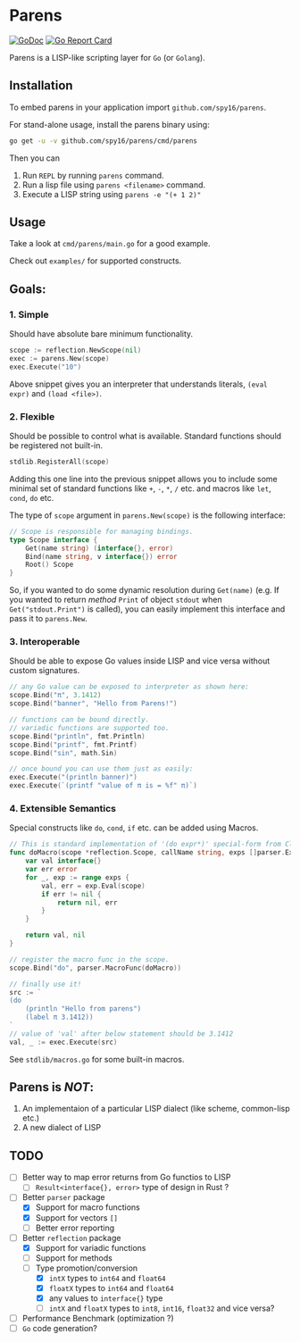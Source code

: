 # Parens

[![GoDoc](https://godoc.org/github.com/spy16/parens?status.svg)](https://godoc.org/github.com/spy16/radium) [![Go Report Card](https://goreportcard.com/badge/github.com/spy16/parens)](https://goreportcard.com/report/github.com/spy16/parens)

Parens is a LISP-like scripting layer for `Go` (or `Golang`).

## Installation

To embed parens in your application import `github.com/spy16/parens`.

For stand-alone usage, install the parens binary using:

```bash
go get -u -v github.com/spy16/parens/cmd/parens
```

Then you can

1. Run `REPL` by running `parens` command.
2. Run a lisp file using `parens <filename>` command.
3. Execute a LISP string using `parens -e "(+ 1 2)"`


## Usage

Take a look at `cmd/parens/main.go` for a good example.

Check out `examples/` for supported constructs.

## Goals:

### 1. Simple

Should have absolute bare minimum functionality.

```go
scope := reflection.NewScope(nil)
exec := parens.New(scope)
exec.Execute("10")
```

Above snippet gives you an interpreter that understands literals, `(eval expr)`
and `(load <file>)`.

### 2. Flexible

Should be possible to control what is available. Standard functions should be registered
not built-in.

```go
stdlib.RegisterAll(scope)
```

Adding this one line into the previous snippet allows you to include some minimal set
of standard functions like `+`, `-`, `*`, `/` etc. and macros like `let`, `cond`, `do`
etc.

The type of `scope` argument in `parens.New(scope)` is the following interface:

```go
// Scope is responsible for managing bindings.
type Scope interface {
	Get(name string) (interface{}, error)
	Bind(name string, v interface{}) error
	Root() Scope
}
```

So, if you wanted to do some dynamic resolution during `Get(name)` (e.g. If you wanted to return
*method* `Print` of object `stdout` when `Get("stdout.Print")` is called), you can easily implement
this interface and pass it to `parens.New`.


### 3. Interoperable

Should be able to expose Go values inside LISP and vice versa without custom signatures.

```go
// any Go value can be exposed to interpreter as shown here:
scope.Bind("π", 3.1412)
scope.Bind("banner", "Hello from Parens!")

// functions can be bound directly.
// variadic functions are supported too.
scope.Bind("println", fmt.Println)
scope.Bind("printf", fmt.Printf)
scope.Bind("sin", math.Sin)

// once bound you can use them just as easily:
exec.Execute("(println banner)")
exec.Execute(`(printf "value of π is = %f" π)`)
```


### 4. Extensible Semantics

Special constructs like `do`, `cond`, `if` etc. can be added using Macros.

```go
// This is standard implementation of '(do expr*)' special-form from Clojure!
func doMacro(scope *reflection.Scope, callName string, exps []parser.Expr) (interface{}, error) {
    var val interface{}
    var err error
    for _, exp := range exps {
        val, err = exp.Eval(scope)
        if err != nil {
            return nil, err
        }
    }

    return val, nil
}

// register the macro func in the scope.
scope.Bind("do", parser.MacroFunc(doMacro))

// finally use it!
src := `
(do
    (println "Hello from parens")
    (label π 3.1412))
`
// value of 'val' after below statement should be 3.1412
val, _ := exec.Execute(src)

```

See `stdlib/macros.go` for some built-in macros.

## Parens is *NOT*:

1. An implementaion of a particular LISP dialect (like scheme, common-lisp etc.)
2. A new dialect of LISP


## TODO

- [ ] Better way to map error returns from Go functios to LISP
    - [ ] `Result<interface{}, error>` type of design in Rust ?
- [ ] Better `parser` package
    - [x] Support for macro functions
    - [x] Support for vectors `[]`
    - [ ] Better error reporting
- [ ] Better `reflection` package
    - [x] Support for variadic functions
    - [ ] Support for methods
    - [ ] Type promotion/conversion
        - [x] `intX` types to `int64` and `float64`
        - [x] `floatX` types to `int64` and `float64`
        - [x] any values to `interface{}` type
        - [ ] `intX` and `floatX` types to `int8`, `int16`, `float32` and vice versa?
- [ ] Performance Benchmark (optimization ?)
- [ ] `Go` code generation?
